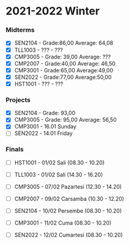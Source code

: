 # 2021-2022 Winter

### Midterms

- [X] SEN2104 - Grade:86,00 Average: 64,08
- [X] TLL1003 - ??? - ???
- [X] CMP3005 - Grade: 39,00 Average: ???
- [X] CMP2007 - Grade:40,00 Average: 46,50
- [X] CMP3001 -  Grade:65,00 Average:49,00
- [X] SEN2022 - Grade:77,00 Average:50,00
- [X] HST1001 - ??? - ???

### Projects

- [X] SEN2104 - Grade: 93,00
- [X] CMP3005 - Grade: 95,00 Average: 56,50
- [X] CMP3001 -  16.01 Sunday
- [ ] SEN2022 - 14.01 Friday

### Finals
- [ ] HST1001 - 01/02 Sali (08.30 - 10.20)
- [ ] TLL1003 - 01/02 Sali (14.30 - 16.20)
- [ ] CMP3005 - 07/02 Pazartesi (12.30 - 14.20)
- [ ] CMP2007 - 09/02 Carsamba (10.30 - 12.20)
- [ ] SEN2104 - 10/02 Persembe (08.30 - 10.20)
- [ ] CMP3001 - 11/02 Cuma (08.30 - 10.20)
- [ ] SEN2022 - 12/02 Cumartesi (08.30 - 10.20)



